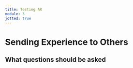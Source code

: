 ```yaml
---
title: Testing AR
module: 3
jotted: true
---
```


# Sending Experience to Others

## What questions should be asked